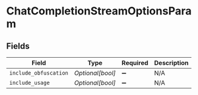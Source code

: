# ChatCompletionStreamOptionsParam


## Fields

| Field                 | Type                  | Required              | Description           |
| --------------------- | --------------------- | --------------------- | --------------------- |
| `include_obfuscation` | *Optional[bool]*      | :heavy_minus_sign:    | N/A                   |
| `include_usage`       | *Optional[bool]*      | :heavy_minus_sign:    | N/A                   |